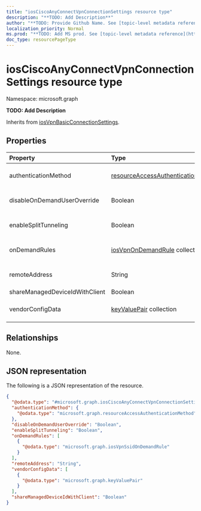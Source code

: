 ```yaml
---
title: "iosCiscoAnyConnectVpnConnectionSettings resource type"
description: "**TODO: Add Description**"
author: "**TODO: Provide Github Name. See [topic-level metadata reference](https://msgo.azurewebsites.net/add/document/guidelines/metadata.html#topic-level-metadata)**"
localization_priority: Normal
ms.prod: "**TODO: Add MS prod. See [topic-level metadata reference](https://msgo.azurewebsites.net/add/document/guidelines/metadata.html#topic-level-metadata)**"
doc_type: resourcePageType
---
```


# iosCiscoAnyConnectVpnConnectionSettings resource type

Namespace: microsoft.graph

**TODO: Add Description**


Inherits from [iosVpnBasicConnectionSettings](../resources/iosvpnbasicconnectionsettings.md).

## Properties
|Property|Type|Description|
|:---|:---|:---|
|authenticationMethod|[resourceAccessAuthenticationMethod](../resources/intune-resourceaccessauthenticationmethod.md)|**TODO: Add Description** Inherited from [iosVpnBasicConnectionSettings](../resources/intune-iosvpnbasicconnectionsettings.md)|
|disableOnDemandUserOverride|Boolean|**TODO: Add Description** Inherited from [iosVpnBasicConnectionSettings](../resources/intune-iosvpnbasicconnectionsettings.md)|
|enableSplitTunneling|Boolean|**TODO: Add Description** Inherited from [iosVpnBasicConnectionSettings](../resources/intune-iosvpnbasicconnectionsettings.md)|
|onDemandRules|[iosVpnOnDemandRule](../resources/intune-iosvpnondemandrule.md) collection|**TODO: Add Description** Inherited from [iosVpnBasicConnectionSettings](../resources/intune-iosvpnbasicconnectionsettings.md)|
|remoteAddress|String|**TODO: Add Description** Inherited from [iosVpnBasicConnectionSettings](../resources/intune-iosvpnbasicconnectionsettings.md)|
|shareManagedDeviceIdWithClient|Boolean|**TODO: Add Description**|
|vendorConfigData|[keyValuePair](../resources/synchronization-keyvaluepair.md) collection|**TODO: Add Description** Inherited from [iosVpnBasicConnectionSettings](../resources/intune-iosvpnbasicconnectionsettings.md)|

## Relationships
None.

## JSON representation
The following is a JSON representation of the resource.
<!-- {
  "blockType": "resource",
  "@odata.type": "microsoft.graph.iosCiscoAnyConnectVpnConnectionSettings"
}
-->
``` json
{
  "@odata.type": "#microsoft.graph.iosCiscoAnyConnectVpnConnectionSettings",
  "authenticationMethod": {
    "@odata.type": "microsoft.graph.resourceAccessAuthenticationMethod"
  },
  "disableOnDemandUserOverride": "Boolean",
  "enableSplitTunneling": "Boolean",
  "onDemandRules": [
    {
      "@odata.type": "microsoft.graph.iosVpnSsidOnDemandRule"
    }
  ],
  "remoteAddress": "String",
  "vendorConfigData": [
    {
      "@odata.type": "microsoft.graph.keyValuePair"
    }
  ],
  "shareManagedDeviceIdWithClient": "Boolean"
}
```

